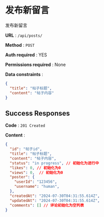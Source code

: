 # 发布新留言

发布新留言

**URL** : `/api/posts/`

**Method** : `POST`

**Auth required** : YES

**Permissions required** : None

**Data constraints** : 
```json
{
  "title": "帖子标题",
  "content": "帖子内容"
}
```

## Success Responses

**Code** : `201 Created`

**Content** : 

```json
{
  "id": "帖子id",
  "title": "帖子标题",
  "content": "帖子内容",
  "status": "in progress", // 初始化为进行中
  "likes": 0, // 初始化为0
  "views": 0,  // 初始化为0
  "poster": {
    "userId": "123456",
    "username": "human",
  },
  "createdAt": "2024-07-30T04:31:55.614Z", 
  "updatedAt": "2024-07-30T04:31:55.614Z",
  "comments": [] // 评论初始化为空列表
}
```